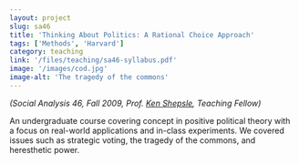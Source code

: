 ```yaml
---
layout: project
slug: sa46
title: 'Thinking About Politics: A Rational Choice Approach'
tags: ['Methods', 'Harvard']
category: teaching
link: '/files/teaching/sa46-syllabus.pdf'
image: '/images/cod.jpg'
image-alt: 'The tragedy of the commons'
---
```


*(Social Analysis 46, Fall 2009, Prof. [Ken Shepsle][ks], Teaching Fellow)*

An undergraduate course covering concept in positive political theory
with a focus on real-world applications and in-class experiments. We
covered issues such as strategic voting, the tragedy of the commons,
and heresthetic power.
  
<!-- * [Syllabus][] -->

[ks]: http://scholar.harvard.edu/kshepsle/home
[Syllabus]: http://www.mattblackwell.org/files/teaching/sa46-syllabus.pdf
